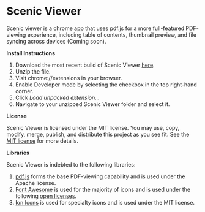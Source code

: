 Scenic Viewer
============
Scenic viewer is a chrome app that uses pdf.js for a more full-featured PDF-viewing experience, including table of contents, thumbnail preview, and file syncing across devices (Coming soon).


**Install Instructions**

 1. Download the most recent build of Scenic Viewer [here][1].
 2. Unzip the file.
 3. Visit chrome://extensions in your browser.
 4. Enable Developer mode by selecting the checkbox in the top right-hand corner.
 5. Click *Load unpacked extension…* 
 6. Navigate to your unzipped Scenic Viewer folder and select it.

**License**

Scenic Viewer is licensed under the MIT license. You may use, copy, modify, merge, publish, and distribute this project as you see fit. See the [MIT license][2] for more details.

**Libraries**

Scenic Viewer is indebted to the following libraries:

 1. [pdf.js][3] forms the base PDF-viewing capability and is used under the Apache license.
 2. [Font Awesome][4] is used for the majority of icons and is used under the following [open licenses][5].
 3. [Ion Icons][6] is used for specialty icons and is used under the MIT license. 


  [1]: https://github.com/AaronHampshire/ScenicViewer/archive/master.zip
  [2]: https://github.com/AaronHampshire/ScenicViewer/blob/master/LICENSE
  [3]: https://github.com/mozilla/pdf.js
  [4]: https://github.com/FortAwesome/Font-Awesome
  [5]: https://github.com/FortAwesome/Font-Awesome#license
  [6]: https://github.com/driftyco/ionicons